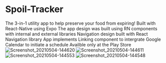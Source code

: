 # Spoil-Tracker
The 3-in-1 utility app to help preserve your food from expiring!
Built with React-Native using Expo
The app design was built using RN components with internal and external libraries
Navigation design built with React Navigation library
App implements Linking component to intergrate Google Calendar to initiate a schedule 
Availble only at the Play Store![Screenshot_20210504-144620](https://user-images.githubusercontent.com/74731447/117545423-b6940600-aff3-11eb-8f53-6c8368a33837.jpg)
![Screenshot_20210504-144611](https://user-images.githubusercontent.com/74731447/117545431-bd227d80-aff3-11eb-88cc-835df64f3d40.jpg)
![Screenshot_20210504-144553](https://user-images.githubusercontent.com/74731447/117545433-c14e9b00-aff3-11eb-9365-3491f7e79ce5.jpg)
![Screenshot_20210504-144548](https://user-images.githubusercontent.com/74731447/117545434-c3b0f500-aff3-11eb-918c-403e3f7df234.jpg)
